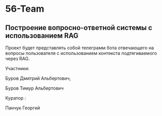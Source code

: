 # 56-Team


## Построение вопросно-ответной системы с использованием RAG
Проект будет представлять собой телеграмм бота отвечающего на вопросы пользователя с использованием контекста подтягиваемого через RAG.

Участники:

Буров Дмитрий Альбертович,

Буров Тимур Альбертович

Куратор :

Панчук Георгий 
